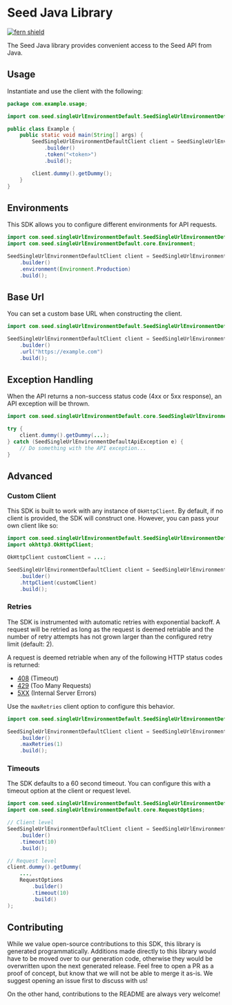# Seed Java Library

[![fern shield](https://img.shields.io/badge/%F0%9F%8C%BF-Built%20with%20Fern-brightgreen)](https://buildwithfern.com?utm_source=github&utm_medium=github&utm_campaign=readme&utm_source=Seed%2FJava)

The Seed Java library provides convenient access to the Seed API from Java.

## Usage

Instantiate and use the client with the following:

```java
package com.example.usage;

import com.seed.singleUrlEnvironmentDefault.SeedSingleUrlEnvironmentDefaultClient;

public class Example {
    public static void main(String[] args) {
        SeedSingleUrlEnvironmentDefaultClient client = SeedSingleUrlEnvironmentDefaultClient
            .builder()
            .token("<token>")
            .build();

        client.dummy().getDummy();
    }
}
```

## Environments

This SDK allows you to configure different environments for API requests.

```java
import com.seed.singleUrlEnvironmentDefault.SeedSingleUrlEnvironmentDefaultClient;
import com.seed.singleUrlEnvironmentDefault.core.Environment;

SeedSingleUrlEnvironmentDefaultClient client = SeedSingleUrlEnvironmentDefaultClient
    .builder()
    .environment(Environment.Production)
    .build();
```

## Base Url

You can set a custom base URL when constructing the client.

```java
import com.seed.singleUrlEnvironmentDefault.SeedSingleUrlEnvironmentDefaultClient;

SeedSingleUrlEnvironmentDefaultClient client = SeedSingleUrlEnvironmentDefaultClient
    .builder()
    .url("https://example.com")
    .build();
```

## Exception Handling

When the API returns a non-success status code (4xx or 5xx response), an API exception will be thrown.

```java
import com.seed.singleUrlEnvironmentDefault.core.SeedSingleUrlEnvironmentDefaultApiException;

try {
    client.dummy().getDummy(...);
} catch (SeedSingleUrlEnvironmentDefaultApiException e) {
    // Do something with the API exception...
}
```

## Advanced

### Custom Client

This SDK is built to work with any instance of `OkHttpClient`. By default, if no client is provided, the SDK will construct one. 
However, you can pass your own client like so:

```java
import com.seed.singleUrlEnvironmentDefault.SeedSingleUrlEnvironmentDefaultClient;
import okhttp3.OkHttpClient;

OkHttpClient customClient = ...;

SeedSingleUrlEnvironmentDefaultClient client = SeedSingleUrlEnvironmentDefaultClient
    .builder()
    .httpClient(customClient)
    .build();
```

### Retries

The SDK is instrumented with automatic retries with exponential backoff. A request will be retried as long
as the request is deemed retriable and the number of retry attempts has not grown larger than the configured
retry limit (default: 2).

A request is deemed retriable when any of the following HTTP status codes is returned:

- [408](https://developer.mozilla.org/en-US/docs/Web/HTTP/Status/408) (Timeout)
- [429](https://developer.mozilla.org/en-US/docs/Web/HTTP/Status/429) (Too Many Requests)
- [5XX](https://developer.mozilla.org/en-US/docs/Web/HTTP/Status/500) (Internal Server Errors)

Use the `maxRetries` client option to configure this behavior.

```java
import com.seed.singleUrlEnvironmentDefault.SeedSingleUrlEnvironmentDefaultClient;

SeedSingleUrlEnvironmentDefaultClient client = SeedSingleUrlEnvironmentDefaultClient
    .builder()
    .maxRetries(1)
    .build();
```

### Timeouts

The SDK defaults to a 60 second timeout. You can configure this with a timeout option at the client or request level.

```java
import com.seed.singleUrlEnvironmentDefault.SeedSingleUrlEnvironmentDefaultClient;
import com.seed.singleUrlEnvironmentDefault.core.RequestOptions;

// Client level
SeedSingleUrlEnvironmentDefaultClient client = SeedSingleUrlEnvironmentDefaultClient
    .builder()
    .timeout(10)
    .build();

// Request level
client.dummy().getDummy(
    ...,
    RequestOptions
        .builder()
        .timeout(10)
        .build()
);
```

## Contributing

While we value open-source contributions to this SDK, this library is generated programmatically.
Additions made directly to this library would have to be moved over to our generation code,
otherwise they would be overwritten upon the next generated release. Feel free to open a PR as
a proof of concept, but know that we will not be able to merge it as-is. We suggest opening
an issue first to discuss with us!

On the other hand, contributions to the README are always very welcome!